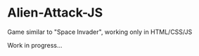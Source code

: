 # Alien-Attack-JS
Game similar to "Space Invader", working only in HTML/CSS/JS

Work in progress...
